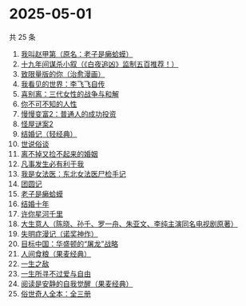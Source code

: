 # 2025-05-01

共 25 条

<!-- BEGIN WEREAD -->
<!-- 最后更新时间 2025-05-01 16:13:04 +0800 -->
1. [我叫赵甲第（原名：老子是癞蛤蟆）](https://weread.qq.com/web/bookDetail/07832f80553b1f0785069e4)
1. [十九年间谋杀小叙（《白夜追凶》监制五百推荐！）](https://weread.qq.com/web/bookDetail/887320c0813ab9e7bg016c94)
1. [致限量版的你（治愈漫画）](https://weread.qq.com/web/bookDetail/dcd32fa0813ab9e32g01748c)
1. [我看见的世界：李飞飞自传](https://weread.qq.com/web/bookDetail/76c32a50813ab9e4fg01737b)
1. [喜别离：三代女性的战争与和解](https://weread.qq.com/web/bookDetail/b6d32710813ab9defg011790)
1. [你不可不知的人性](https://weread.qq.com/web/bookDetail/bbe32320726cb7c7bbe431c)
1. [慢慢变富2：普通人的成功投资](https://weread.qq.com/web/bookDetail/30e32e00813ab9e36g01035e)
1. [怪屋谜案2](https://weread.qq.com/web/bookDetail/f3632570813ab9e44g0165ac)
1. [结婚记（轻经典）](https://weread.qq.com/web/bookDetail/8b032d10813ab9dfag0165c8)
1. [世说俗谈](https://weread.qq.com/web/bookDetail/2c732d60813ab7a0eg0195a8)
1. [离不掉又捡不起来的婚姻](https://weread.qq.com/web/bookDetail/97832730813ab9e15g013c2f)
1. [凡事发生必有利于我](https://weread.qq.com/web/bookDetail/2cb32e40813ab9e2bg016497)
1. [我是女法医：东北女法医尸检手记](https://weread.qq.com/web/bookDetail/d78329c0813ab9d9bg017663)
1. [团圆记](https://weread.qq.com/web/bookDetail/b64323c0813ab9595g0181f0)
1. [老子是癞蛤蟆](https://weread.qq.com/web/bookDetail/e6632110529542e66152d31)
1. [结婚十年](https://weread.qq.com/web/bookDetail/48632f10813ab9d9bg0157ca)
1. [许你星河千里](https://weread.qq.com/web/bookDetail/5ff32df0718d8a435ffcbfd)
1. [大生意人（陈晓、孙千、罗一舟、朱亚文、李纯主演同名电视剧原著）](https://weread.qq.com/web/bookDetail/fde32af0813ab9ba7g015f43)
1. [失明症漫记（诺奖神作）](https://weread.qq.com/web/bookDetail/94c325d05e1ae594c7c1535)
1. [目标中国：华盛顿的“屠龙”战略](https://weread.qq.com/web/bookDetail/b1432810813ab9dfdg016c1f)
1. [人间食粮（果麦经典）](https://weread.qq.com/web/bookDetail/ac632560813ab9bc8g0140df)
1. [一生之敌](https://weread.qq.com/web/bookDetail/96232f70813ab9596g010e94)
1. [一生所寻不过爱与自由](https://weread.qq.com/web/bookDetail/a7332ed0813ab9dfag0106c8)
1. [阅读是安静的自我觉醒（果麦经典）](https://weread.qq.com/web/bookDetail/86e32d10813ab9d9bg0148b5)
1. [俗世奇人全本：全三册](https://weread.qq.com/web/bookDetail/d8832c00813ab7c9eg018c91)
<!-- END WEREAD -->